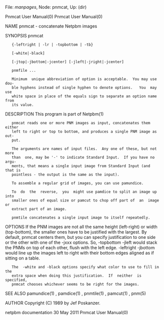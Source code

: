 File: *manpages*,  Node: pnmcat,  Up: (dir)

Pnmcat User Manual(0)                                    Pnmcat User Manual(0)



NAME
       pnmcat - concatenate Netpbm images


SYNOPSIS
       pnmcat

       {-leftright | -lr | -topbottom | -tb}

       [-white|-black]

       [-jtop|-jbottom|-jcenter] [-jleft|-jright|-jcenter]

       pnmfile ...

       Minimum  unique abbreviation of option is acceptable.  You may use dou-
       ble hyphens instead of single hyphen to denote options.   You  may  use
       white space in place of the equals sign to separate an option name from
       its value.


DESCRIPTION
       This program is part of Netpbm(1)

       pnmcat reads one or more PNM images as input, concatenates them  either
       left to right or top to bottom, and produces a single PNM image as out-
       put.

       The arguments are names of input files.  Any one of these, but not more
       than  one, may be '-' to indicate Standard Input.  If you have no argu-
       ments, that means a single input image from Standard Input (and that is
       pointless - the output is the same as the input).

       To assemble a regular grid of images, you can use pamundice.

       To  do  the  reverse,  you  might use pamdice to split an image up into
       smaller ones of equal size or pamcut to chop off part of  an  image  or
       extract part of an image.

       pnmtile concatenates a single input image to itself repeatedly.


OPTIONS
       If  the  PNM  images  are not all the same height (left-right) or width
       (top-bottom), the smaller ones have to be justified with  the  largest.
       By  default,  pnmcat centers them, but you can specify justification to
       one side or the other with one of the -jxxx  options.   So,  -topbottom
       -jleft  would  stack the PNMs on top of each other, flush with the left
       edge.  -leftright -jbottom would line up the images left to right  with
       their bottom edges aligned as if sitting on a table.

       The  -white and -black options specify what color to use to fill in the
       extra space when doing this justification.  If  neither  is  specified,
       pnmcat chooses whichever seems to be right for the images.


SEE ALSO
       pamundice(1) , pamdice(1) , pnmtile(1) , pamcut(1) , pnm(5)



AUTHOR
       Copyright (C) 1989 by Jef Poskanzer.



netpbm documentation              30 May 2011            Pnmcat User Manual(0)
